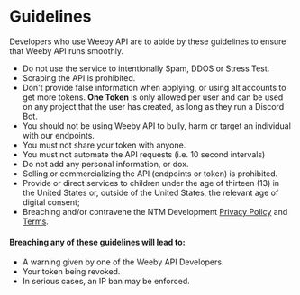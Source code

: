 # Guidelines
Developers who use Weeby API are to abide by these guidelines to ensure that Weeby API runs smoothly.

* Do not use the service to intentionally Spam, DDOS or Stress Test.
* Scraping the API is prohibited.
* Don't provide false information when applying, or using alt accounts to get more tokens. **One Token** is only allowed per user and can be used on any project that the user has created, as long as they run a Discord Bot.
* You should not be using Weeby API to bully, harm or target an individual with our endpoints.
* You must not share your token with anyone.
* You must not automate the API requests (i.e. 10 second intervals)
* Do not add any personal information, or dox.
* Selling or commercializing the API (endpoints or token) is prohibited.
* Provide or direct services to children under the age of thirteen (13) in the United States or, outside of the United States, the relevant age of digital consent;
* Breaching and/or contravene the NTM Development [Privacy Policy](https://dev.ntmcentral.xyz/privacy) and [Terms](https://dev.ntmcentral.xyz/terms).

#### Breaching any of these guidelines will lead to:
* A warning given by one of the Weeby API Developers.
* Your token being revoked.
* In serious cases, an IP ban may be enforced.